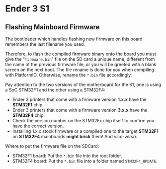 # Ender 3 S1

## Flashing Mainboard Firmware

The bootloader which handles flashing new firmware on this board remembers the last filename you used.

Therefore, to flash the compiled firmware binary onto the board you must give the "`firmware.bin`" file on the SD card a unique name, different from the name of the previous firmware file, or you will be greeted with a blank screen on the next boot. The file rename is done for you when compiling with PlatformIO. Otherwise, rename the `*.bin` file accordingly.

Pay attention to the two versions of the motherboard for the S1, one is using a SoC STM32F1 and the other using a STM32F4:

 - Ender 3 printers that come with a firmware version **1.x.x** have the **STM32F1** chip.
 - Ender 3 printers that come with a firmware version **3.x.x** have the **STM32F4** chip.
 - Check the version number on the STM32Fx chip itself to confirm you have the correct version.
 - Installing 1.x.x stock firmware or a compiled one to the target **STM32F1** on **STM32F4** mainboards **might brick** them! And _vice-versa_.

Where to put the firmware file on the SDCard:

 - STM32F1 board: Put the `*.bin` file into the root folder.
 - STM32F4 board: Put the `*.bin` file into a folder named `STM32F4_UPDATE`.

